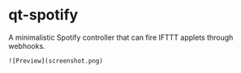 # qt-spotify

A minimalistic Spotify controller that can fire IFTTT applets through webhooks.

```
![Preview](screenshot.png)
```

